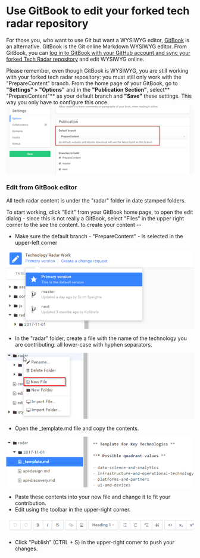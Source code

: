 # Use GitBook to edit your forked tech radar repository

For those you, who want to use Git but want a WYSIWYG editor, [GitBook](https://help.gitbook.com/basics/what-is-gitbook.html) is an alternative. GitBook is the Git online Markdown WYSIWYG editor. From GitBook, you can [log in to GitBook with your GitHub account and sync your forked Tech Radar repository](https://help.gitbook.com/github/can-i-host-on-github.html) and edit WYSIWYG online.

Please remember, even though GitBook is WYSIWYG, you are still working with your forked tech radar repository: you must still only work with the "PrepareContent" branch. From the home page of your GitBook, go to **"Settings" &gt; "Options"** and in the **"Publication Section"**, select** "PrepareContent"** as your default branch and **"Save"** these settings. This way you only have to configure this once.![](/assets/2018-02-14-15_00_02-Options-Technology-Radar-Work-GitBook.png)

### Edit from GitBook editor

All tech radar content is under the "radar" folder in date stamped folders.

To start working, click "Edit" from your GitBook home page, to open the edit dialog - since this is not really a GitBook, select "Files" in the upper right corner to the see the content. to create your content --

* Make sure the default branch - "PrepareContent" - is selected in the upper-left corner

![](/assets/2018-02-14-15_04_11-select-correct-branch-GitBookEditor.png)

* In the "radar" folder, create a file with the name of the technology you are contributing: all lower-case with hyphen separators.

![](/assets/2018-02-14-15_05_58-create-new-file-GitBookEditor.png)

* Open the \_template.md file and copy the contents.

![](/assets/2018-02-14-15_09_22-templatemd-GitBook-editor.png)

* Paste these contents into your new file and change it to fit your contribution.
* Edit using the toolbar in the upper-right corner.

![](/assets/2018-02-14-radar_toolbar-GitBookEditor.png)

* Click "Publish" \(CTRL + S\) in the upper-right corner to push your changes. 



